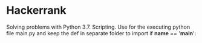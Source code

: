 # Hackerrank
Solving problems with Python 3.7. Scripting. 
Use for the executing python file main.py and keep the def in separate folder to import 
if __name__ == '__main__':
